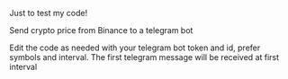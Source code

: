 Just to test my code!

Send crypto price from Binance to a telegram bot

Edit the code as needed with your telegram bot token and id, prefer symbols and interval. 
The first telegram message will be received at first interval
